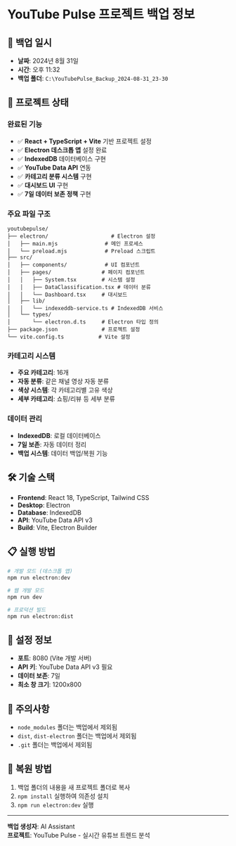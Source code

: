# YouTube Pulse 프로젝트 백업 정보

## 📅 백업 일시
- **날짜**: 2024년 8월 31일
- **시간**: 오후 11:32
- **백업 폴더**: `C:\YouTubePulse_Backup_2024-08-31_23-30`

## 🚀 프로젝트 상태

### 완료된 기능
- ✅ **React + TypeScript + Vite** 기반 프로젝트 설정
- ✅ **Electron 데스크톱 앱** 설정 완료
- ✅ **IndexedDB** 데이터베이스 구현
- ✅ **YouTube Data API** 연동
- ✅ **카테고리 분류 시스템** 구현
- ✅ **대시보드 UI** 구현
- ✅ **7일 데이터 보존 정책** 구현

### 주요 파일 구조
```
youtubepulse/
├── electron/                    # Electron 설정
│   ├── main.mjs               # 메인 프로세스
│   └── preload.mjs            # Preload 스크립트
├── src/
│   ├── components/            # UI 컴포넌트
│   ├── pages/                # 페이지 컴포넌트
│   │   ├── System.tsx        # 시스템 설정
│   │   ├── DataClassification.tsx # 데이터 분류
│   │   └── Dashboard.tsx     # 대시보드
│   ├── lib/
│   │   └── indexeddb-service.ts # IndexedDB 서비스
│   └── types/
│       └── electron.d.ts     # Electron 타입 정의
├── package.json              # 프로젝트 설정
└── vite.config.ts           # Vite 설정
```

### 카테고리 시스템
- **주요 카테고리**: 16개
- **자동 분류**: 같은 채널 영상 자동 분류
- **색상 시스템**: 각 카테고리별 고유 색상
- **세부 카테고리**: 쇼핑/리뷰 등 세부 분류

### 데이터 관리
- **IndexedDB**: 로컬 데이터베이스
- **7일 보존**: 자동 데이터 정리
- **백업 시스템**: 데이터 백업/복원 기능

## 🛠️ 기술 스택
- **Frontend**: React 18, TypeScript, Tailwind CSS
- **Desktop**: Electron
- **Database**: IndexedDB
- **API**: YouTube Data API v3
- **Build**: Vite, Electron Builder

## 📋 실행 방법
```bash
# 개발 모드 (데스크톱 앱)
npm run electron:dev

# 웹 개발 모드
npm run dev

# 프로덕션 빌드
npm run electron:dist
```

## 🔧 설정 정보
- **포트**: 8080 (Vite 개발 서버)
- **API 키**: YouTube Data API v3 필요
- **데이터 보존**: 7일
- **최소 창 크기**: 1200x800

## 📝 주의사항
- `node_modules` 폴더는 백업에서 제외됨
- `dist`, `dist-electron` 폴더는 백업에서 제외됨
- `.git` 폴더는 백업에서 제외됨

## 🔄 복원 방법
1. 백업 폴더의 내용을 새 프로젝트 폴더로 복사
2. `npm install` 실행하여 의존성 설치
3. `npm run electron:dev` 실행

---
**백업 생성자**: AI Assistant  
**프로젝트**: YouTube Pulse - 실시간 유튜브 트렌드 분석





